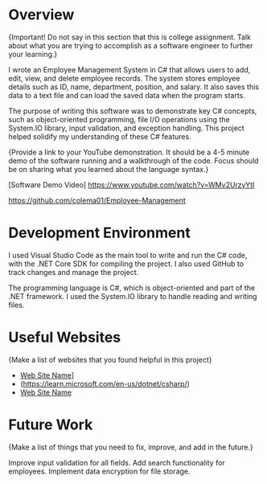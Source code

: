 # Overview

{Important! Do not say in this section that this is college assignment. Talk about what you are trying to accomplish as a software engineer to further your learning.}

I wrote an Employee Management System in C# that allows users to add, edit, view, and delete employee records. The system stores employee details such as ID, name, department, position, and salary. It also saves this data to a text file and can load the saved data when the program starts.

The purpose of writing this software was to demonstrate key C# concepts, such as object-oriented programming, file I/O operations using the System.IO library, input validation, and exception handling. This project helped solidify my understanding of these C# features.

{Provide a link to your YouTube demonstration. It should be a 4-5 minute demo of the software running and a walkthrough of the code. Focus should be on sharing what you learned about the language syntax.}

[Software Demo Video] https://www.youtube.com/watch?v=WMv2UrzyYtI

https://github.com/colema01/Employee-Management

# Development Environment

I used Visual Studio Code as the main tool to write and run the C# code, with the .NET Core SDK for compiling the project. I also used GitHub to track changes and manage the project.

The programming language is C#, which is object-oriented and part of the .NET framework. I used the System.IO library to handle reading and writing files.

# Useful Websites

{Make a list of websites that you found helpful in this project}

- [Web Site Name](https://learn.microsoft.com/en-us/troubleshoot/developer/visualstudio/csharp/language-compilers/read-write-text-file)]
- (https://learn.microsoft.com/en-us/dotnet/csharp/)
- [Web Site Name](https://www.w3schools.com/)


# Future Work

{Make a list of things that you need to fix, improve, and add in the future.}

Improve input validation for all fields.
Add search functionality for employees.
Implement data encryption for file storage.
